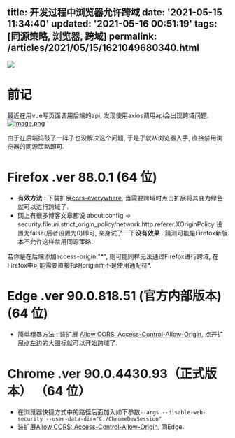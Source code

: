 title: 开发过程中浏览器允许跨域
date: '2021-05-15 11:34:40'
updated: '2021-05-16 00:51:19'
tags: [同源策略, 浏览器, 跨域]
permalink: /articles/2021/05/15/1621049680340.html
---
![](https://b3logfile.com/bing/20171111.jpg?imageView2/1/w/960/h/540/interlace/1/q/100) 

# 前记

最近在用vue写页面调用后端的api, 发现使用axios调用api会出现跨域问题.[![image.png](https://b3logfile.com/file/2021/05/solo-fetchupload-10397830059077764909-192bb8d4.png)](http://119.29.24.140:5000/upload/2021/05/image-32de8aa8059844978e098511d1f116a3.png)

由于在后端捣鼓了一阵子也没解决这个问题, 于是乎就从浏览器入手, 直接禁用浏览器的同源策略即可.

# Firefox .ver 88.0.1 (64 位)

* **有效方法** : 下载扩展[cors-everywhere](https://addons.mozilla.org/zh-CN/firefox/addon/cors-everywhere/), 当需要跨域时点击扩展将其变为绿色就可以进行跨域了.
* 网上有很多博客文章都说 about:config -> security.fileuri.strict_origin_policy/network.http.referer.XOriginPolicy 设置为false(后者设置为0)即可, 亲身试了一下**没有效果** . 猜测可能是Firefox新版本不允许这样禁用同源策略.

若你是在后端添加access-origin:"\*", 则可能同样无法通过Firefox进行跨域, 在Firefox中可能需要直接指明origin而不是使用通配符\*.

# Edge .ver 90.0.818.51 (官方内部版本) (64 位)

* 简单粗暴方法 : 装扩展 [Allow CORS: Access-Control-Allow-Origin](https://microsoftedge.microsoft.com/addons/detail/allow-cors-accesscontro/bhjepjpgngghppolkjdhckmnfphffdag?hl=zh-CN), 点开扩展点左边的大图标就可以开始跨域了.

# Chrome .ver 90.0.4430.93（正式版本） （64 位）

* 在浏览器快捷方式中的路径后面加入如下参数`--args --disable-web-security --user-data-dir="C:/ChromeDevSession"`
* 装扩展[Allow CORS: Access-Control-Allow-Origin](https://microsoftedge.microsoft.com/addons/detail/allow-cors-accesscontro/bhjepjpgngghppolkjdhckmnfphffdag?hl=zh-CN), 同Edge.
